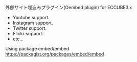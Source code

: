 外部サイト埋込みプラグイン(Oembed plugin) for ECCUBE3.x

* Youtube support.
* Instagram support.
* Twitter support.
* Flickr support.
* etc...

Using package embed/embed
https://packagist.org/packages/embed/embed
